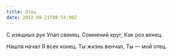 ```yaml
---
title: Отец
date: 2012-08-21T08:54:00Z
---
```


С изящных рук
Упал свинец.
Сомнений круг,
Как роз венец.

Нашла начал
Я всех конец.
Ты жизнь венчал,
Ты — мой отец.